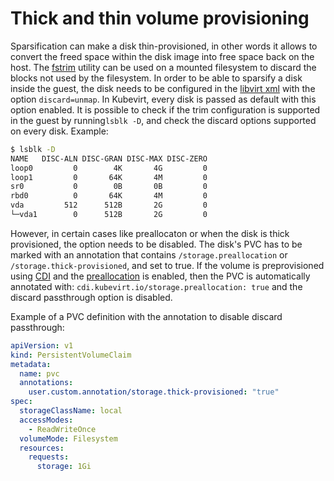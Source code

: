 # Thick and thin volume provisioning

Sparsification can make a disk thin-provisioned, in other words it allows to convert the freed space within the disk image into free space back on the host. The [fstrim](https://man7.org/linux/man-pages/man8/fstrim.8.html#:~:text=fstrim%20is%20used%20on%20a,unused%20blocks%20in%20the%20filesystem) utility can be used on a mounted filesystem to discard the blocks not used by the filesystem. In order to be able to sparsify a disk inside the guest, the disk needs to be configured in the [libvirt xml](https://libvirt.org/formatdomain.html) with the option `discard=unmap`. In Kubevirt, every disk is passed as default with this option enabled. It is possible to check if the trim configuration is supported in the guest by running`lsblk -D`, and check the discard options supported on every disk. Example:
```bash
$ lsblk -D
NAME   DISC-ALN DISC-GRAN DISC-MAX DISC-ZERO
loop0         0        4K       4G         0
loop1         0       64K       4M         0
sr0           0        0B       0B         0
rbd0          0       64K       4M         0
vda         512      512B       2G         0
└─vda1        0      512B       2G         0
```

However, in certain cases like preallocaton or when the disk is thick provisioned, the option needs to be disabled. The disk's PVC has to be marked with an annotation that contains `/storage.preallocation` or `/storage.thick-provisioned`, and set to true. If the volume is preprovisioned using [CDI](https://github.com/kubevirt/containerized-data-importer) and the [preallocation](https://github.com/kubevirt/containerized-data-importer/blob/main/doc/preallocation.md) is enabled, then the PVC is automatically annotated with: `cdi.kubevirt.io/storage.preallocation: true` and the discard passthrough option is disabled.

Example of a PVC definition with the annotation to disable discard passthrough:
```yaml
apiVersion: v1
kind: PersistentVolumeClaim
metadata:
  name: pvc
  annotations:
    user.custom.annotation/storage.thick-provisioned: "true"
spec:
  storageClassName: local
  accessModes:
    - ReadWriteOnce
  volumeMode: Filesystem
  resources:
    requests:
      storage: 1Gi
```

